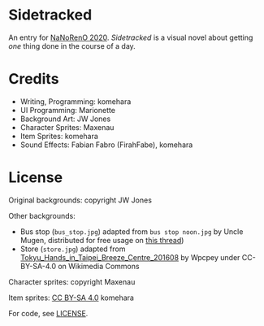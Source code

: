 # Sidetracked

An entry for [NaNoRenO 2020](https://itch.io/jam/nanoreno-2020). *Sidetracked* is a visual novel about getting *one* thing done in the course of a day.

# Credits

* Writing, Programming: komehara
* UI Programming: Marionette
* Background Art: JW Jones
* Character Sprites: Maxenau
* Item Sprites: komehara
* Sound Effects: Fabian Fabro (FirahFabe), komehara

# License

Original backgrounds: copyright JW Jones

Other backgrounds:
* Bus stop (`bus_stop.jpg`) adapted from `bus stop noon.jpg` by Uncle Mugen, distributed for free usage on [this thread](https://lemmasoft.renai.us/forums/viewtopic.php?p=226871))
* Store (`store.jpg`) adapted from [Tokyu_Hands_in_Taipei_Breeze_Centre_201608](https://commons.wikimedia.org/wiki/File:Tokyu_Hands_in_Taipei_Breeze_Centre_201608.JPG) by Wpcpey under CC-BY-SA-4.0 on Wikimedia Commons

Character sprites: copyright Maxenau

Item sprites: [CC BY-SA 4.0](https://creativecommons.org/licenses/by-sa/4.0/) komehara


For code, see [LICENSE](LICENSE).

